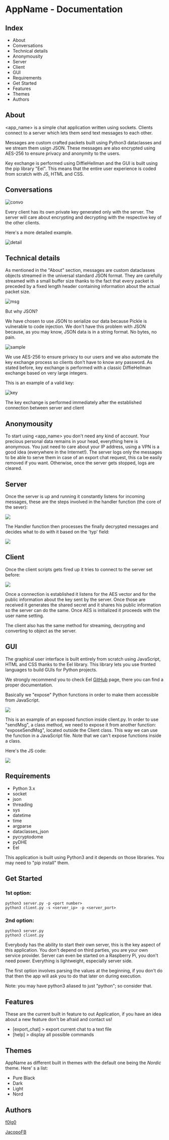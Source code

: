 # AppName - Documentation

## Index

* About
* Conversations
* Technical details
* Anonymousity
* Server
* Client
* GUI
* Requirements
* Get Started
* Features
* Themes
* Authors

## About

<app_name> is a simple chat application written using sockets.  Clients connect to a server which lets them send text messages to each  other.

Messages are custom crafted packets built using Python3 dataclasses and we stream them usign JSON. These messages are also encrypted using AES-256 to  ensure privacy and anonymity to the users.

Key exchange is performed using DiffieHellman and the GUI is built  using the pip library "Eel". This means that the entire user experience is coded from scratch with JS, HTML and CSS.

## Conversations

![convo](/media/leonardo/Leonardo/code/Python/socket/chatroom/documentation/pics/convo.png)

Every client has its own private key generated only with the server. The server will care about encrypting and decrypting with the respective key of the other clients.

Here's a more detailed example.

![detail](/media/leonardo/Leonardo/code/Python/socket/chatroom/documentation/pics/detail.png)

## Technical details

As mentioned in the "About" section, messages are custom dataclasses objects streamed in the universal standard JSON format. They are carefully streamed with a small buffer size thanks to the fact that every packet is preceded by a fixed length header containing information about the actual packet size.  

![msg](/media/leonardo/Leonardo/code/Python/socket/chatroom/documentation/pics/msg.png)

But why JSON?

We have chosen to use JSON to serialize our data because Pickle is vulnerable to code injection. We don't have this problem with JSON because, as you may know, JSON data is in a string format. No bytes, no pain.

![sample](/media/leonardo/Leonardo/code/Python/socket/chatroom/documentation/pics/sample.png)

We use AES-256 to ensure privacy to our users and we also automate the key exchange process so clients don't have to know any password.
As stated before, key exchange is performed with a classic DiffieHellman exchange based on very large integers.

This is an example of a valid key:

![key](/media/leonardo/Leonardo/code/Python/socket/chatroom/documentation/pics/ex.png)

The key exchange is performed immediately after the established connection between server and client

## Anonymousity

To start using <app_name> you don't need any kind of account. Your precious personal data remains in your head, everything here is  anonymous. You just need to care about your IP address, using a VPN is a good idea (everywhere in the Internet!). The server logs only the messages to be able to serve them in case of an export chat request, this ca be easily removed if you want. Otherwise, once the server gets stopped, logs are cleared.

## Server

Once the server is up and running it constantly listens for incoming messages, these are the steps involved in the handler function (the core of the sever):

![](/media/leonardo/Leonardo/code/Python/socket/chatroom/documentation/pics/steps.png)

The Handler function then processes the finally decrypted messages and decides what to do with it based on the 'typ' field:

![](/media/leonardo/Leonardo/code/Python/socket/chatroom/documentation/pics/handler.png)



## Client

Once the client scripts gets fired up it tries to connect to the server set before:

![](/media/leonardo/Leonardo/code/Python/socket/chatroom/documentation/pics/connect.png)

Once a connection is established it listens for the AES vector and for the public information about the key sent by the server. Once those are received it generates the shared secret and it shares his public information so the server can do the same. Once AES is initialized it proceeds with the user name setting.

The client also has the same method for streaming, decrypting and converting to object as the server.

## GUI

The graphical user interface is built entirely from scratch using JavaScript, HTML and CSS thanks to the Eel library. This library lets you use fronted languages to build GUIs for Python projects. 

We strongly recommend you to check Eel [GitHub](https://github.com/samuelhwilliams/Eel) page, there you can find a proper documentation.

Basically we "expose" Python functions in order to make them accessible from JavaScript.

![](/media/leonardo/Leonardo/code/Python/socket/chatroom/documentation/pics/exposed.png)

This is an example of an exposed function inside client.py. In order to use "sendMsg", a class method, we need to expose it from another function: "exposeSendMsg", located outside the Client class. This way we can use the function in a JavaScript file. Note that we can't expose functions inside a class.

Here's the JS code:

![](/media/leonardo/Leonardo/code/Python/socket/chatroom/documentation/pics/exposed_js.png)

## Requirements

- Python 3.x
- socket
- json
- threading
- sys
- datetime
- time
- argparse
- dataclasses_json
- pycryptodome
- pyDHE
- Eel

This application is built using Python3 and it depends on those libraries. You may need to "pip install" them.

## Get Started

### 1st option:

```
python3 server.py -p <port number>
python3 client.py -s <server_ip> -p <server_port>
```

### 2nd option:

```
python3 server.py
python3 client.py
```

Everybody has the ability to start their own server, this is the key aspect of this application. You don't depend on third parties, you are your own service provider. Server can even be started on a Raspberry Pi, you don't need power. Everything is lightweight, especially server side.

The first option involves parsing the values at the beginning, if you don't do that then the app will ask you to do that later on during execution.

Note: you may have python3 aliased to just "python"; so consider that.

## Features

These are the current built in feature to out Application, if you have an idea about a new feature don't be afraid and contact us!

- [export_chat] > export current chat to a text file
- [help] > display all possible commands

## Themes

AppName as different built in themes with the default one being the *Nordic* theme. Here' s a list:

* Pure Black
* Dark
* Light
* Nord

## Authors

[f0lg0](https://github.com/f0lg0)

[JacopoFB](https://github.com/JacopoFB)

